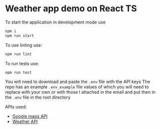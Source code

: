 # Weather app demo on React TS

To start the application in development mode use

```zsh
npm i
npm run start
```

To use linting use:

```bash
npm run lint
```

To run tests use:

```bash
npm run test
```

You will need to download and paste the `.env` file with the API keys
The repo has an example `.env_example` file values of which you will need to replace with your own or with those I attached in the email and put then in the `.env` file in the root directory

APIs used:

- [Google maps API](https://developers.google.com/maps)
- [Weather API](https://www.weatherapi.com/my/)
